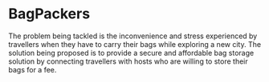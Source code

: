# BagPackers
The problem being tackled is the inconvenience and stress experienced by travellers when they have to carry their bags while exploring a new city.   The solution being proposed is to provide a secure and affordable bag storage solution by connecting travellers with hosts who are willing to store their bags for a fee.
